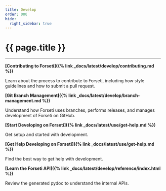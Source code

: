 ```yaml
---
title: Develop
order: 000
hide:
  right_sidebar: true
---
```


# {{ page.title }} 

---

**[Contributing to Forseti]({% link _docs/latest/develop/contributing.md %})**

Learn about the process to contribute to Forseti, including how style guidelines and how to submit
a pull request.

**[Git Branch Management]({% link _docs/latest/develop/branch-management.md %})**

Understand how Forseti uses branches, performs releases, and manages development of Forseti on
GitHub.

**[Start Developing on Forseti]({% link _docs/latest/use/get-help.md %})**

Get setup and started with development.

**[Get Help Developing on Forseti]({% link _docs/latest/use/get-help.md %})**

Find the best way to get help with development.

**[Learn the Forseti API]({% link _docs/latest/develop/reference/index.html %})**

Review the generated pydoc to understand the internal APIs.


